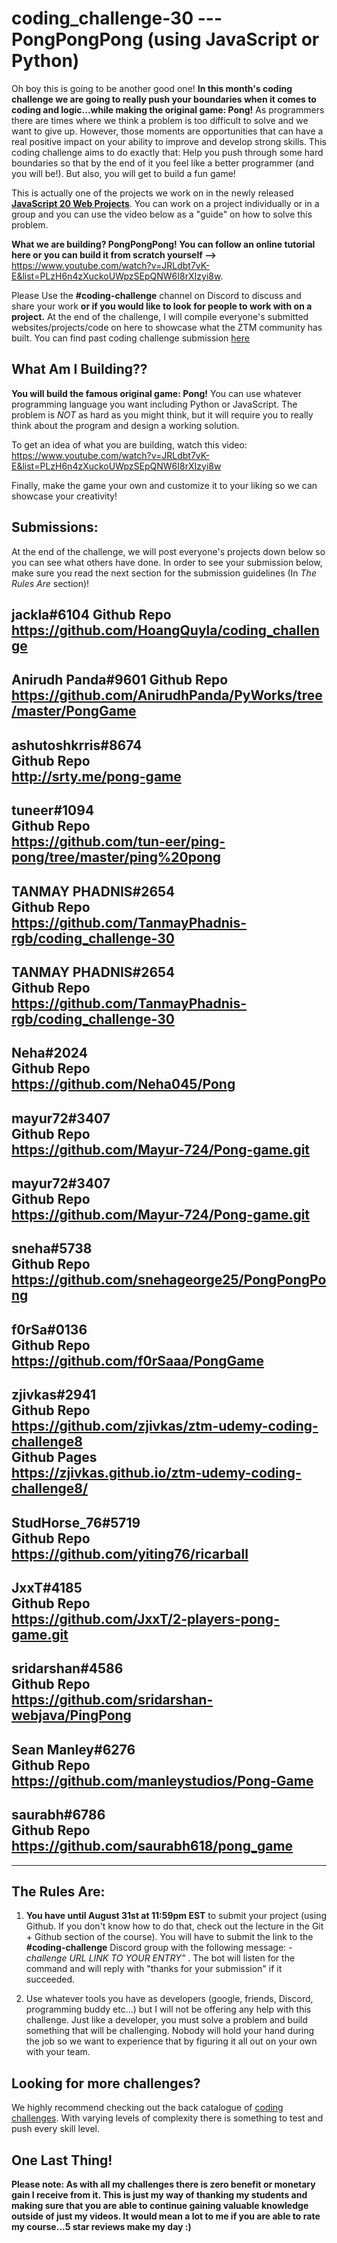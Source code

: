 # coding_challenge-30 --- PongPongPong (using JavaScript or Python)

Oh boy this is going to be another good one! **In this month's coding challenge we are going to really push your boundaries when it comes to coding and logic...while making the original game: Pong!** As programmers there are times where we think a problem is too difficult to solve and we want to give up. However, those moments are opportunities that can have a real positive impact on your ability to improve and develop strong skills. This coding challenge aims to do exactly that: Help you push through some hard boundaries so that by the end of it you feel like a better programmer (and you will be!). But also, you will get to build a fun game!

This is actually one of the projects we work on in the newly released **[JavaScript 20 Web Projects](https://academy.zerotomastery.io/p/javascript-projects)**. You can work on a project individually or in a group and you can use the video below as a "guide" on how to solve this problem.

**What we are building? PongPongPong! You can follow an online tutorial here or you can build it from scratch yourself -->** https://www.youtube.com/watch?v=JRLdbt7vK-E&list=PLzH6n4zXuckoUWpzSEpQNW6I8rXIzyi8w. 


Please Use the **#coding-challenge** channel on Discord to discuss and share your work **or if you would like to look for people to work with on a project.** At the end of the challenge, I will compile everyone's submitted websites/projects/code on here to showcase what the ZTM community has built. You can find past coding challenge submission [here](https://zerotomastery.io/community/coding-challenges/)

## What Am I  Building??
**You will build the famous original game: Pong!** You can use whatever programming language you want including Python or JavaScript. The problem is *NOT* as hard as you might think, but it will require you to really think about the program and design a working solution. 

To get an idea of what you are building, watch this video: https://www.youtube.com/watch?v=JRLdbt7vK-E&list=PLzH6n4zXuckoUWpzSEpQNW6I8rXIzyi8w

Finally, make the game your own and customize it to your liking so we can showcase your creativity!

## Submissions:
At the end of the challenge, we will post everyone's projects down below so you can see what others have done. In order to see your submission below, make sure you read the next section for the submission guidelines (In *The Rules Are* section)!


jackla#6104
Github Repo
https://github.com/HoangQuyla/coding_challenge
--------

Anirudh Panda#9601
Github Repo
https://github.com/AnirudhPanda/PyWorks/tree/master/PongGame
--------  
  
ashutoshkrris#8674  
Github Repo  
http://srty.me/pong-game  
--------  
  
tuneer#1094  
Github Repo  
https://github.com/tun-eer/ping-pong/tree/master/ping%20pong  
--------  
  
TANMAY PHADNIS#2654  
Github Repo  
https://github.com/TanmayPhadnis-rgb/coding_challenge-30  
--------  

TANMAY PHADNIS#2654  
Github Repo  
https://github.com/TanmayPhadnis-rgb/coding_challenge-30  
--------  
  
Neha#2024  
Github Repo  
https://github.com/Neha045/Pong  
--------  
  
mayur72#3407  
Github Repo  
https://github.com/Mayur-724/Pong-game.git  
--------  
  
mayur72#3407  
Github Repo  
https://github.com/Mayur-724/Pong-game.git  
--------  
  
sneha#5738  
Github Repo  
https://github.com/snehageorge25/PongPongPong  
--------    
  
f0rSa#0136  
Github Repo  
https://github.com/f0rSaaa/PongGame  
--------  
  
zjivkas#2941  
Github Repo  
https://github.com/zjivkas/ztm-udemy-coding-challenge8  
Github Pages  
https://zjivkas.github.io/ztm-udemy-coding-challenge8/  
--------  
  
StudHorse_76#5719  
Github Repo  
https://github.com/yiting76/ricarball  
--------  
  
JxxT#4185  
Github Repo  
https://github.com/JxxT/2-players-pong-game.git  
--------  
  
sridarshan#4586  
Github Repo  
https://github.com/sridarshan-webjava/PingPong  
--------  
  
Sean Manley#6276  
Github Repo  
https://github.com/manleystudios/Pong-Game  
--------  
  
saurabh#6786  
Github Repo  
https://github.com/saurabh618/pong_game  
--------  
  
------

## The Rules Are:

1. **You have until August 31st at 11:59pm EST** to submit your project (using Github. If you don't know how to do that, check out the lecture in the Git + Github section of the course). You will have to submit the link to the **#coding-challenge** Discord group with the following message:  *-challenge URL LINK TO YOUR ENTRY"* . The bot will listen for the command and will reply with "thanks for your submission" if it succeeded.

2. Use whatever tools you have as developers (google, friends, Discord, programming buddy etc...) but I will not be offering any help with this challenge. Just like a developer, you must solve a problem and build something that will be challenging. Nobody will hold your hand during the job so we want to experience that by figuring it all out on your own with your team. 

## Looking for more challenges?
We highly recommend checking out the back catalogue of [coding challenges](https://zerotomastery.io/community/coding-challenges/?utm_source=github&utm_medium=coding_challenge-25). With varying levels of complexity there is something to test and push every skill level. 

## One Last Thing!

**Please note: As with all my challenges there is zero benefit or monetary gain I receive from it. This is just my way of thanking my students and making sure that you are able to continue gaining valuable knowledge outside of just my videos. It would mean a lot to me if you are able to rate my course...5 star reviews make my day :)**


